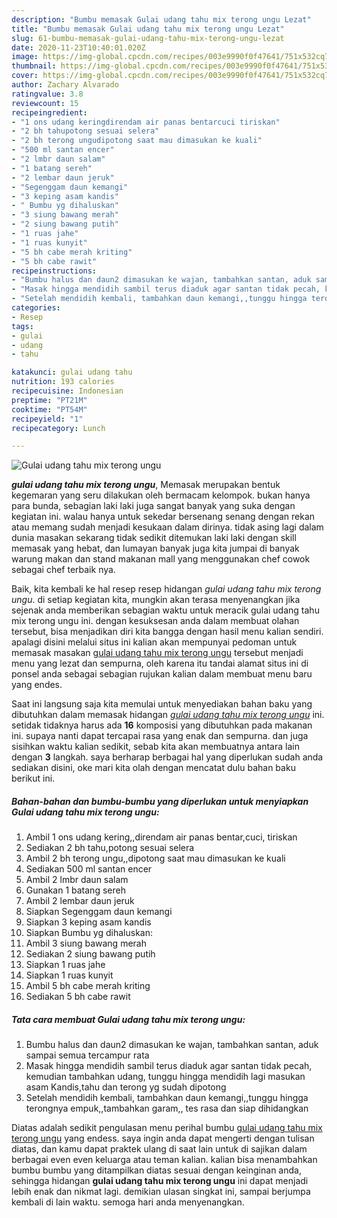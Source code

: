 ```yaml
---
description: "Bumbu memasak Gulai udang tahu mix terong ungu Lezat"
title: "Bumbu memasak Gulai udang tahu mix terong ungu Lezat"
slug: 61-bumbu-memasak-gulai-udang-tahu-mix-terong-ungu-lezat
date: 2020-11-23T10:40:01.020Z
image: https://img-global.cpcdn.com/recipes/003e9990f0f47641/751x532cq70/gulai-udang-tahu-mix-terong-ungu-foto-resep-utama.jpg
thumbnail: https://img-global.cpcdn.com/recipes/003e9990f0f47641/751x532cq70/gulai-udang-tahu-mix-terong-ungu-foto-resep-utama.jpg
cover: https://img-global.cpcdn.com/recipes/003e9990f0f47641/751x532cq70/gulai-udang-tahu-mix-terong-ungu-foto-resep-utama.jpg
author: Zachary Alvarado
ratingvalue: 3.8
reviewcount: 15
recipeingredient:
- "1 ons udang keringdirendam air panas bentarcuci tiriskan"
- "2 bh tahupotong sesuai selera"
- "2 bh terong ungudipotong saat mau dimasukan ke kuali"
- "500 ml santan encer"
- "2 lmbr daun salam"
- "1 batang sereh"
- "2 lembar daun jeruk"
- "Segenggam daun kemangi"
- "3 keping asam kandis"
- " Bumbu yg dihaluskan"
- "3 siung bawang merah"
- "2 siung bawang putih"
- "1 ruas jahe"
- "1 ruas kunyit"
- "5 bh cabe merah kriting"
- "5 bh cabe rawit"
recipeinstructions:
- "Bumbu halus dan daun2 dimasukan ke wajan, tambahkan santan, aduk sampai semua tercampur rata"
- "Masak hingga mendidih sambil terus diaduk agar santan tidak pecah, kemudian tambahkan udang, tunggu hingga mendidih lagi masukan asam Kandis,tahu dan terong yg sudah dipotong"
- "Setelah mendidih kembali, tambahkan daun kemangi,,tunggu hingga terongnya empuk,,tambahkan garam,, tes rasa dan siap dihidangkan"
categories:
- Resep
tags:
- gulai
- udang
- tahu

katakunci: gulai udang tahu 
nutrition: 193 calories
recipecuisine: Indonesian
preptime: "PT21M"
cooktime: "PT54M"
recipeyield: "1"
recipecategory: Lunch

---
```



![Gulai udang tahu mix terong ungu](https://img-global.cpcdn.com/recipes/003e9990f0f47641/751x532cq70/gulai-udang-tahu-mix-terong-ungu-foto-resep-utama.jpg)

<b><i>gulai udang tahu mix terong ungu</i></b>, Memasak merupakan bentuk kegemaran yang seru dilakukan oleh bermacam kelompok. bukan hanya para bunda, sebagian laki laki juga sangat banyak yang suka dengan kegiatan ini. walau hanya untuk sekedar bersenang senang dengan rekan atau memang sudah menjadi kesukaan dalam dirinya. tidak asing lagi dalam dunia masakan sekarang tidak sedikit ditemukan laki laki dengan skill memasak yang hebat, dan lumayan banyak juga kita jumpai di banyak warung makan dan stand makanan mall yang menggunakan chef cowok sebagai chef terbaik nya.



Baik, kita kembali ke hal resep resep hidangan <i>gulai udang tahu mix terong ungu</i>. di setiap kegiatan kita, mungkin akan terasa menyenangkan jika sejenak anda memberikan sebagian waktu untuk meracik gulai udang tahu mix terong ungu ini. dengan kesuksesan anda dalam membuat olahan tersebut, bisa menjadikan diri kita bangga dengan hasil menu kalian sendiri. apalagi disini melalui situs ini kalian akan mempunyai pedoman untuk memasak masakan <u>gulai udang tahu mix terong ungu</u> tersebut menjadi menu yang lezat dan sempurna, oleh karena itu tandai alamat situs ini di ponsel anda sebagai sebagian rujukan kalian dalam membuat menu baru yang endes.


Saat ini langsung saja kita memulai untuk menyediakan bahan baku yang dibutuhkan dalam memasak hidangan <u><i>gulai udang tahu mix terong ungu</i></u> ini. setidak tidaknya harus ada <b>16</b> komposisi yang dibutuhkan pada makanan ini. supaya nanti dapat tercapai rasa yang enak dan sempurna. dan juga sisihkan waktu kalian sedikit, sebab kita akan membuatnya antara lain dengan <b>3</b> langkah. saya berharap berbagai hal yang diperlukan sudah anda sediakan disini, oke mari kita olah dengan mencatat dulu bahan baku berikut ini.

<!--inarticleads1-->

##### Bahan-bahan dan bumbu-bumbu yang diperlukan untuk menyiapkan Gulai udang tahu mix terong ungu:

1. Ambil 1 ons udang kering,,direndam air panas bentar,cuci, tiriskan
1. Sediakan 2 bh tahu,potong sesuai selera
1. Ambil 2 bh terong ungu,,dipotong saat mau dimasukan ke kuali
1. Sediakan 500 ml santan encer
1. Ambil 2 lmbr daun salam
1. Gunakan 1 batang sereh
1. Ambil 2 lembar daun jeruk
1. Siapkan Segenggam daun kemangi
1. Siapkan 3 keping asam kandis
1. Siapkan  Bumbu yg dihaluskan:
1. Ambil 3 siung bawang merah
1. Sediakan 2 siung bawang putih
1. Siapkan 1 ruas jahe
1. Siapkan 1 ruas kunyit
1. Ambil 5 bh cabe merah kriting
1. Sediakan 5 bh cabe rawit




<!--inarticleads2-->

##### Tata cara membuat Gulai udang tahu mix terong ungu:

1. Bumbu halus dan daun2 dimasukan ke wajan, tambahkan santan, aduk sampai semua tercampur rata
1. Masak hingga mendidih sambil terus diaduk agar santan tidak pecah, kemudian tambahkan udang, tunggu hingga mendidih lagi masukan asam Kandis,tahu dan terong yg sudah dipotong
1. Setelah mendidih kembali, tambahkan daun kemangi,,tunggu hingga terongnya empuk,,tambahkan garam,, tes rasa dan siap dihidangkan




Diatas adalah sedikit pengulasan menu perihal bumbu <u>gulai udang tahu mix terong ungu</u> yang endess. saya ingin anda dapat mengerti dengan tulisan diatas, dan kamu dapat praktek ulang di saat lain untuk di sajikan dalam berbagai even even keluarga atau teman kalian. kalian bisa menambahkan bumbu bumbu yang ditampilkan diatas sesuai dengan keinginan anda, sehingga hidangan <b>gulai udang tahu mix terong ungu</b> ini dapat menjadi lebih enak dan nikmat lagi. demikian ulasan singkat ini, sampai berjumpa kembali di lain waktu. semoga hari anda menyenangkan.

